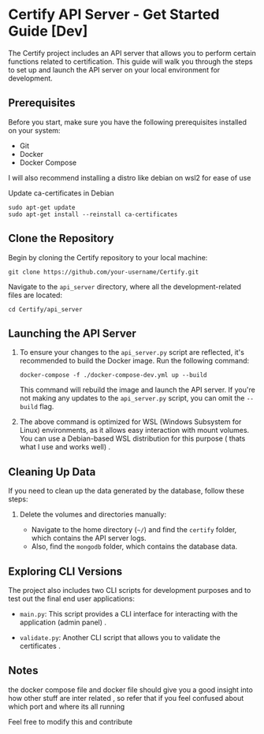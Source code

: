 ﻿# Certify API Server - Get Started Guide [Dev]

The Certify project includes an API server that allows you to perform certain functions related to certification. This guide will walk you through the steps to set up and launch the API server on your local environment for development.

## Prerequisites

Before you start, make sure you have the following prerequisites installed on your system:

-   Git
-   Docker
-   Docker Compose

I will also recommend installing a distro like debian on wsl2 for ease of use

Update ca-certificates in Debian
```
sudo apt-get update
sudo apt-get install --reinstall ca-certificates
```

## Clone the Repository

Begin by cloning the Certify repository to your local machine:

`git clone https://github.com/your-username/Certify.git` 

Navigate to the `api_server` directory, where all the development-related files are located:

`cd Certify/api_server` 

## Launching the API Server

1.  To ensure your changes to the `api_server.py` script are reflected, it's recommended to build the Docker image. Run the following command:
    
    `docker-compose -f ./docker-compose-dev.yml up --build` 
    
    This command will rebuild the image and launch the API server. If you're not making any updates to the `api_server.py` script, you can omit the `--build` flag.
    
2.  The above command is optimized for WSL (Windows Subsystem for Linux) environments, as it allows easy interaction with mount volumes. You can use a Debian-based WSL distribution for this purpose ( thats what I use and works well) .
    

## Cleaning Up Data

If you need to clean up the data generated by the database, follow these steps:

1.  Delete the volumes and directories manually:
    
    -   Navigate to the home directory (`~/`) and find the `certify` folder, which contains the API server logs.
    -   Also, find the `mongodb` folder, which contains the database data.

## Exploring CLI Versions

The project also includes two CLI scripts for development purposes and to test out the final end user applications:

-   `main.py`: This script provides a CLI interface for interacting with the application (admin panel) .
    
-   `validate.py`: Another CLI script that allows you to validate the certificates .

## Notes
the docker compose file and docker file should give you a good insight into how other stuff are inter related , so refer that if you feel confused about which port and where its all running

Feel free to modify this and contribute
